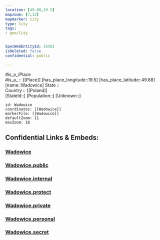```yaml
---
location: [49.88,19.5] 
mapzoom: [7,12] 
mapmarker: city 
type: City
tags:
- geo/City


SpocWebEntityId: 35381
isDeleted: false
confidential: public

---
```

#is_a_/Place  
#is_a_ :: [[Place]] 
[has_place_longitude::19.5] 
[has_place_latitude::49.88] 
[name::Wadowice] 
State ::  
Country :: [[Poland]]  
[StateId::] 
[Population::] 
[Unknown::] 


```leaflet
id: Wadowice
coordinates: [[Wadowice]] 
markerFile: [[Wadowice]] 
defaultZoom: 11 
maxZoom: 18
```


## Confidential Links & Embeds: 

### [Wadowice](/_Standards/Earth/Continent/Europe/Europe~East/Poland/Provinces~Poland/Lesser_Poland/City/Wadowice.md) 

### [Wadowice.public](/_public/Earth/Continent/Europe/Europe~East/Poland/Provinces~Poland/Lesser_Poland/City/Wadowice.public.md) 

### [Wadowice.internal](/_internal/Earth/Continent/Europe/Europe~East/Poland/Provinces~Poland/Lesser_Poland/City/Wadowice.internal.md) 

### [Wadowice.protect](/_protect/Earth/Continent/Europe/Europe~East/Poland/Provinces~Poland/Lesser_Poland/City/Wadowice.protect.md) 

### [Wadowice.private](/_private/Earth/Continent/Europe/Europe~East/Poland/Provinces~Poland/Lesser_Poland/City/Wadowice.private.md) 

### [Wadowice.personal](/_personal/Earth/Continent/Europe/Europe~East/Poland/Provinces~Poland/Lesser_Poland/City/Wadowice.personal.md) 

### [Wadowice.secret](/_secret/Earth/Continent/Europe/Europe~East/Poland/Provinces~Poland/Lesser_Poland/City/Wadowice.secret.md)

